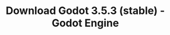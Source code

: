 ---
# Generated by /tools/generators/src/download_archive_generator !!! do not edit by hand !!!
title: 'Download Godot 3.5.3 (stable) - Godot Engine'
type: 'download/archive'
name: '3.5.3'
flavor: 'stable'
featured: '3'
release_date: '2023-09-25T03:00:00-00:00'
release_notes: 'article/maintenance-release-godot-3-5-3/'
primaryPlatforms:
  - 'android.apk'
  - 'macos.universal'
  - 'windows.64'
  - 'linux_server.headless.64'
  - 'web'
  - 'templates'
links:
  android.apk:
    name: 'android.apk'
    title: 'Android'
    caption: 'APK Universal (ARM64 + ARMv7 + x86_64 + x86)'
    tags:
      - 'APK download'
      - 'ARM64/v7'
      - 'x86 (64 & 32 bit)'
    hosts:
      github_builds:
        regular: 'https://github.com/godotengine/godot-builds/releases/download/3.5.3-stable/Godot_v3.5.3-stable_android_editor.apk'
        mono: '#'
      github:
        regular: 'https://github.com/godotengine/godot/releases/download/3.5.3-stable/Godot_v3.5.3-stable_android_editor.apk'
        mono: '#'
  macos.universal:
    name: 'macos.universal'
    title: 'macOS'
    caption: 'Universal (x86_64 + Silício da Apple)'
    tags:
      - 'Intel/Apple Silicon'
      - '64 bit'
    hosts:
      github_builds:
        regular: 'https://github.com/godotengine/godot-builds/releases/download/3.5.3-stable/Godot_v3.5.3-stable_osx.universal.zip'
        mono: 'https://github.com/godotengine/godot-builds/releases/download/3.5.3-stable/Godot_v3.5.3-stable_mono_osx.universal.zip'
      github:
        regular: 'https://github.com/godotengine/godot/releases/download/3.5.3-stable/Godot_v3.5.3-stable_osx.universal.zip'
        mono: 'https://github.com/godotengine/godot/releases/download/3.5.3-stable/Godot_v3.5.3-stable_mono_osx.universal.zip'
  windows.64:
    name: 'windows.64'
    title: 'Windows'
    caption: 'Padrão (x86_64)'
    tags:
      - '64 bit'
    hosts:
      github_builds:
        regular: 'https://github.com/godotengine/godot-builds/releases/download/3.5.3-stable/Godot_v3.5.3-stable_win64.exe.zip'
        mono: 'https://github.com/godotengine/godot-builds/releases/download/3.5.3-stable/Godot_v3.5.3-stable_mono_win64.zip'
      github:
        regular: 'https://github.com/godotengine/godot/releases/download/3.5.3-stable/Godot_v3.5.3-stable_win64.exe.zip'
        mono: 'https://github.com/godotengine/godot/releases/download/3.5.3-stable/Godot_v3.5.3-stable_mono_win64.zip'
  linux_server.headless.64:
    name: 'linux_server.headless.64'
    title: 'Linux Server'
    caption: 'Headless (x86_64)'
    tags:
      - '64 bit'
      - 'Headless'
    hosts:
      github_builds:
        regular: 'https://github.com/godotengine/godot-builds/releases/download/3.5.3-stable/Godot_v3.5.3-stable_linux_headless.64.zip'
        mono: 'https://github.com/godotengine/godot-builds/releases/download/3.5.3-stable/Godot_v3.5.3-stable_mono_linux_headless_64.zip'
      github:
        regular: 'https://github.com/godotengine/godot/releases/download/3.5.3-stable/Godot_v3.5.3-stable_linux_headless.64.zip'
        mono: 'https://github.com/godotengine/godot/releases/download/3.5.3-stable/Godot_v3.5.3-stable_mono_linux_headless_64.zip'
  web:
    name: 'web'
    title: 'Editor Web'
    caption: ''
    tags:
      - 'Self-hosted'
      - 'Cross-platform'
    hosts:
      github_builds:
        regular: 'https://github.com/godotengine/godot-builds/releases/download/3.5.3-stable/Godot_v3.5.3-stable_web_editor.zip'
        mono: '#'
      github:
        regular: 'https://github.com/godotengine/godot/releases/download/3.5.3-stable/Godot_v3.5.3-stable_web_editor.zip'
        mono: '#'
  linux.64:
    name: 'linux.64'
    title: 'Linux'
    caption: 'Padrão (x86_64)'
    tags:
      - '64 bit'
    hosts:
      github_builds:
        regular: 'https://github.com/godotengine/godot-builds/releases/download/3.5.3-stable/Godot_v3.5.3-stable_x11.64.zip'
        mono: 'https://github.com/godotengine/godot-builds/releases/download/3.5.3-stable/Godot_v3.5.3-stable_mono_x11_64.zip'
      github:
        regular: 'https://github.com/godotengine/godot/releases/download/3.5.3-stable/Godot_v3.5.3-stable_x11.64.zip'
        mono: 'https://github.com/godotengine/godot/releases/download/3.5.3-stable/Godot_v3.5.3-stable_mono_x11_64.zip'
  linux.32:
    name: 'linux.32'
    title: 'Linux'
    caption: 'Padrão (x86)'
    tags:
      - '32 bit'
    hosts:
      github_builds:
        regular: 'https://github.com/godotengine/godot-builds/releases/download/3.5.3-stable/Godot_v3.5.3-stable_x11.32.zip'
        mono: 'https://github.com/godotengine/godot-builds/releases/download/3.5.3-stable/Godot_v3.5.3-stable_mono_x11_32.zip'
      github:
        regular: 'https://github.com/godotengine/godot/releases/download/3.5.3-stable/Godot_v3.5.3-stable_x11.32.zip'
        mono: 'https://github.com/godotengine/godot/releases/download/3.5.3-stable/Godot_v3.5.3-stable_mono_x11_32.zip'
  windows.32:
    name: 'windows.32'
    title: 'Windows'
    caption: 'Padrão (x86)'
    tags:
      - '32 bit'
    hosts:
      github_builds:
        regular: 'https://github.com/godotengine/godot-builds/releases/download/3.5.3-stable/Godot_v3.5.3-stable_win32.exe.zip'
        mono: 'https://github.com/godotengine/godot-builds/releases/download/3.5.3-stable/Godot_v3.5.3-stable_mono_win32.zip'
      github:
        regular: 'https://github.com/godotengine/godot/releases/download/3.5.3-stable/Godot_v3.5.3-stable_win32.exe.zip'
        mono: 'https://github.com/godotengine/godot/releases/download/3.5.3-stable/Godot_v3.5.3-stable_mono_win32.zip'
  linux_server.64:
    name: 'linux_server.64'
    title: 'Servidor Linux'
    caption: 'Padrão (x86_64)'
    tags:
      - '64 bit'
    hosts:
      github_builds:
        regular: 'https://github.com/godotengine/godot-builds/releases/download/3.5.3-stable/Godot_v3.5.3-stable_linux_server.64.zip'
        mono: 'https://github.com/godotengine/godot-builds/releases/download/3.5.3-stable/Godot_v3.5.3-stable_mono_linux_server_64.zip'
      github:
        regular: 'https://github.com/godotengine/godot/releases/download/3.5.3-stable/Godot_v3.5.3-stable_linux_server.64.zip'
        mono: 'https://github.com/godotengine/godot/releases/download/3.5.3-stable/Godot_v3.5.3-stable_mono_linux_server_64.zip'
  aar_library:
    name: 'aar_library'
    title: 'Biblioteca de AAR'
    caption: ''
    tags:
      - 'Android plugins'
      - 'Java'
      - 'Kotlin'
    hosts:
      github_builds:
        regular: 'https://github.com/godotengine/godot-builds/releases/download/3.5.3-stable/godot-lib.3.5.3.stable.release.aar'
        mono: 'https://github.com/godotengine/godot-builds/releases/download/3.5.3-stable/godot-lib.3.5.3.stable.mono.release.aar'
      github:
        regular: 'https://github.com/godotengine/godot/releases/download/3.5.3-stable/godot-lib.3.5.3.stable.release.aar'
        mono: 'https://github.com/godotengine/godot/releases/download/3.5.3-stable/godot-lib.3.5.3.stable.mono.release.aar'
  templates:
    name: 'templates'
    title: 'Modelos de exportação'
    caption: ''
    tags:
      - 'Utilizado para exportar os seus jogos para todas as plataformas suportadas'
    hosts:
      github_builds:
        regular: 'https://github.com/godotengine/godot-builds/releases/download/3.5.3-stable/Godot_v3.5.3-stable_export_templates.tpz'
        mono: 'https://github.com/godotengine/godot-builds/releases/download/3.5.3-stable/Godot_v3.5.3-stable_mono_export_templates.tpz'
      github:
        regular: 'https://github.com/godotengine/godot/releases/download/3.5.3-stable/Godot_v3.5.3-stable_export_templates.tpz'
        mono: 'https://github.com/godotengine/godot/releases/download/3.5.3-stable/Godot_v3.5.3-stable_mono_export_templates.tpz'
---